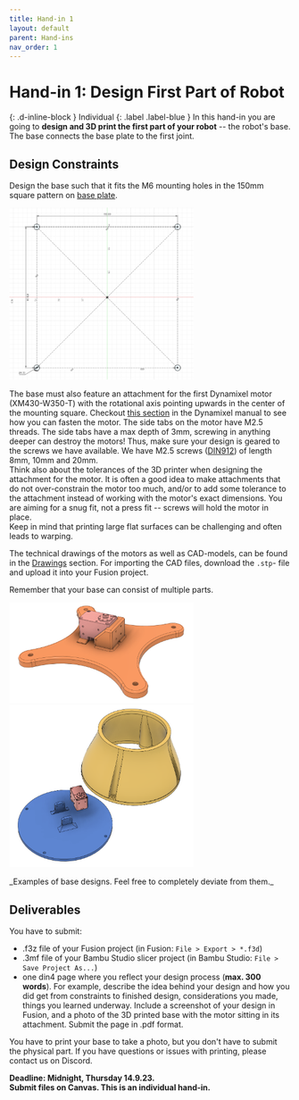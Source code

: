 ```yaml
---
title: Hand-in 1
layout: default
parent: Hand-ins
nav_order: 1
---
```


# Hand-in 1: Design First Part of Robot
{: .d-inline-block }
Individual
{: .label .label-blue } 
In this hand-in you are going to **design and 3D print the first part of your robot** -- the robot's base. The base connects the base plate to the first joint.

## Design Constraints
Design the base such that it fits the M6 mounting holes in the 150mm square pattern on [base plate](https://frdedynamics.github.io/ADA526/docs/project.html#base-plate).

<a href="../../assets/images/mounting_square_sketch.png" width="330">
    <img 
        src="../../assets/images/mounting_square_sketch.png"  width="330">
</a>

The base must also feature an attachment for the first Dynamixel motor (XM430-W350-T) with the rotational axis pointing upwards in the center of the mounting square.
Checkout [this section](https://emanual.robotis.com/docs/en/dxl/x/xm430-w350/#custom-frame-assembly) in the Dynamixel manual to see how you can fasten the motor.
The side tabs on the motor have M2.5 threads. The side tabs have a max depth of 3mm, screwing in anything deeper can destroy the motors! Thus, make sure your design is geared to the screws we have available. We have M2.5 screws ([DIN912](https://www.mcmaster.com/products/socket-head-cap-screws/specifications-met~din-912/18-8-stainless-steel-socket-head-screws-11/thread-size~m2-5/threading~fully-threaded/)) of length 8mm, 10mm and 20mm.  
Think also about the tolerances of the 3D printer when designing the attachment for the motor. It is often a good idea to make attachments that do not over-constrain the motor too much, and/or to add some tolerance to the attachment instead of working with the motor's exact dimensions. You are aiming for a snug fit, not a press fit -- screws will hold the motor in place.  
Keep in mind that printing large flat surfaces can be challenging and often leads to warping.

The technical drawings of the motors as well as CAD-models, can be found in the [Drawings](https://emanual.robotis.com/docs/en/dxl/x/xm430-w350/#drawings) section. For importing the CAD files, download the ```.stp```- file and upload it into your Fusion project.

Remember that your base can consist of multiple parts. 

<p float="center">
  <img src="../../assets/images/example_base.png" width="330" />
  <img src="../../assets/images/example_base_2.png" width="330" /> 
</p>
 _Examples of base designs. Feel free to completely deviate from them._


## Deliverables
You have to submit:
- .f3z file of your Fusion project (in Fusion: ```File > Export > *.f3d```)
- .3mf file of your Bambu Studio slicer project (in Bambu Studio: ```File > Save Project As...```)
- one din4 page where you reflect your design process (**max. 300 words**). For example, describe the idea behind your design and how you did get from constraints to finished design, considerations you made, things you learned underway. Include a screenshot of your design in Fusion, and a photo of the 3D printed base with the motor sitting in its attachment. Submit the page in .pdf format.

You have to print your base to take a photo, but you don't have to submit the physical part. If you have questions or issues with printing, please contact us on Discord.



**Deadline: Midnight, Thursday 14.9.23.**  
**Submit files on Canvas. This is an individual hand-in.**

